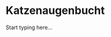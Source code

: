 # Katzenaugenbucht

Start typing here...

<procedure title="Charaktere aktuell an diesem Ort">
<list columns="3">

</list>
</procedure>